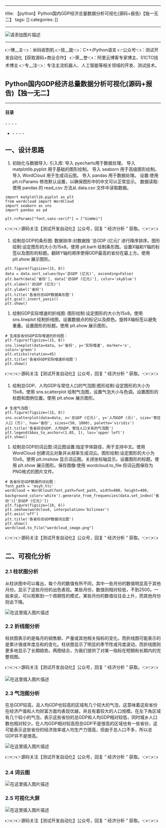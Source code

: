 
--- 
title:  【python】Python国内GDP经济总量数据分析可视化(源码+报告)【独一无二】 
tags: []
categories: [] 

---
>  
 <img src="https://img-blog.csdnimg.cn/6e2c8c7bccdc41cd911dc26a692693a2.jpeg" alt="请添加图片描述"> 
 <hr> 
 👉博__主👈：米码收割机 👉技__能👈：C++/Python语言 👉公众号👈：测试开发自动化【获取源码+商业合作】 👉荣__誉👈：阿里云博客专家博主、51CTO技术博主 👉专__注👈：专注主流机器人、人工智能等相关领域的开发、测试技术。 


>  
 <h2>Python国内GDP经济总量数据分析可视化(源码+报告)【独一无二】</h2> 
 <hr> 
  
  
  <h4>目录</h4> 
  - - - - <ul><li>- - - -  
  </li></ul> 
  
  


## 一、设计思路
1. 初始化与数据导入: 引入库: 导入 pyecharts用于数据处理。 导入 matplotlib.pyplot 用于基础的图形绘制。 导入 seaborn 用于高级图形绘制。 导入 WordCloud 用于生成词云图。 导入 pandas 用于数据处理。
设置:使用 plt.rcParams 修改默认设置，以确保图形中的中文可以正常显示。 数据读取:使用 pandas 的 read_csv 方法从 data.csv 文件中读取数据。

```
import matplotlib.pyplot as plt
from wordcloud import WordCloud
import seaborn as sns
import pandas as pd

```

```
plt.rcParams["font.sans-serif"] = ["SimHei"]

```

>  
 👉👉👉源码关注【测试开发自动化】公众号，回复 “ 经济分析 ” 获取。👈👈👈 

1. 绘制总GDP的条形图: 数据排序:对数据按 ‘总GDP (亿元)’ 进行降序排序。图形绘制:设定图形的大小为15x8。使用 plt.barh 绘制条形图。设置X轴和Y轴的标签以及图形的标题。翻转Y轴的顺序使得GDP最高的省份在最上方。使用 plt.show 展示图形。
```
plt.figure(figsize=(15, 8))
data = data.sort_values(by='总GDP (亿元)', ascending=False)
plt.barh(data['省份'], data['总GDP (亿元)'], color='skyblue')
plt.xlabel('总GDP (亿元)')
plt.ylabel('省份')
plt.title('各省份总GDP数据条形图')
plt.gca().invert_yaxis()
plt.show()

```
1. 绘制GDP实际增速的折线图: 图形绘制:设定图形的大小为15x8。使用 sns.lineplot 绘制折线图，设置数据点的标记以及颜色。旋转X轴标签以避免重叠。设置图形的标题。使用 plt.show 展示图形。
```
# 生成各省份GDP实际增速的折线图：
plt.figure(figsize=(15, 8))
sns.lineplot(data=data, x='省份', y='实际增速', marker='o', color='green')
plt.xticks(rotation=45)
plt.title('各省份GDP实际增速折线图')
plt.show()

```

>  
 👉👉👉源码关注【测试开发自动化】公众号，回复 “ 经济分析 ” 获取。👈👈👈 

1. 绘制总GDP、人均GDP与常住人口的气泡图:图形绘制:设定图形的大小为15x8。使用 sns.scatterplot 绘制气泡图，设置气泡大小与色调。设置图形的标题和图例位置。使用 plt.show 展示图形。
```
# 生成气泡图：
plt.figure(figsize=(15, 8))
sns.scatterplot(data=data, x='总GDP (亿元)', y='人均GDP (元)', size='常住人口 (万)', hue='省份', sizes=(50, 1000), palette='viridis')
plt.title('各省份总GDP、人均GDP、常住人口关系的气泡图')
plt.legend(bbox_to_anchor=(1.05, 1), loc='upper left')
plt.show()

```
1. 绘制总GDP的词云图:词云图设置:指定字体路径，用于支持中文。使用 WordCloud 创建词云对象并从频率生成词云。图形绘制:设定图形的大小为10x6。使用 plt.imshow 显示词云图。关闭坐标轴显示。设置图形的标题。使用 plt.show 展示图形。保存图像:使用 wordcloud.to_file 将词云图保存为PNG格式的图片文件。
```
# 各省份总GDP数据的词云图：
font_path = 'msyh.ttc'
wordcloud = WordCloud(font_path=font_path, width=800, height=400, background_color='white').generate_from_frequencies(data.set_index('省份')['总GDP (亿元)'])
plt.figure(figsize=(10, 6))
plt.imshow(wordcloud, interpolation='bilinear')
plt.axis('off')
plt.title('各省份总GDP数据词云图')
plt.show()
wordcloud.to_file("wordcloud_image.png")

```

>  
 👉👉👉源码关注【测试开发自动化】公众号，回复 “ 经济分析 ” 获取。👈👈👈 


## 二、可视化分析

### 2.1 柱状图分析

从柱状图中可以看出，每个月的数值有所不同，其中一些月份的数值明显高于其他月份。显示了这些月份的出色表现。某些月份，数值则相对较低，不到2500。一般来说，可以观察到一个周期性的模式，某些月份的数值往往会上升，而其他月份则会下降。

<img src="https://img-blog.csdnimg.cn/direct/9f70d963f8c649eaaf2b2db23fb66049.png" alt="在这里插入图片描述">

### 2.2 折线图分析

柱状图表示的是每月的销售额、产量或其他相关指标的变化。而折线图可能表示的是累计值或年度总和的变化。柱状图显示了明显的季节性或月度波动，而折线图则更多地显示了长期趋势。两图结合，为我们提供了对某一指标在短期和长期内的完整视图。

>  
 👉👉👉源码关注【测试开发自动化】公众号，回复 “ 经济分析 ” 获取。👈👈👈 


<img src="https://img-blog.csdnimg.cn/direct/8cdc38436ffb45d98fd11fa7cd3303ea.png" alt="在这里插入图片描述">

### 2.3 气泡图分析

在总GDP较高，且人均GDP也较高的区域有几个较大的气泡，这意味着这些省份在经济产值和人均财富方面均表现优越，并且有着较大的人口规模。在左下角区域有几个较小的气泡，表示这些省份的总GDP和人均GDP相对较低，同时城乡人口数也相对较少。在人均GDP相对较高但总GDP不是很高的区域也有一些省份，这可能表示这些省份的经济效率或人均生产力很高，但由于总人口不多，所以总GDP并不是很高。

<img src="https://img-blog.csdnimg.cn/direct/3058d4ff33334b3ca831205829a6fee5.png" alt="在这里插入图片描述">

>  
 👉👉👉源码关注【测试开发自动化】公众号，回复 “ 经济分析 ” 获取。👈👈👈 


### 2.4 词云图

<img src="https://img-blog.csdnimg.cn/direct/3b9ba900ddd941c696c8f85123d3c49e.png" alt="在这里插入图片描述">

### 2.5 可视化大屏

<img src="https://img-blog.csdnimg.cn/direct/72f170b0fb6e4197be9d08e6ba8ee7ed.png" alt="在这里插入图片描述">

>  
 👉👉👉源码关注【测试开发自动化】公众号，回复 “ 经济分析 ” 获取。👈👈👈 

